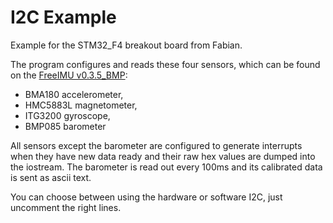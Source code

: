 I2C Example
===========

Example for the STM32_F4 breakout board from Fabian.

The program configures and reads these four sensors, which can be found on the
[FreeIMU v0.3.5_BMP][freeimu]:

- BMA180 accelerometer,
- HMC5883L magnetometer,
- ITG3200 gyroscope,
- BMP085 barometer

All sensors except the barometer are configured to generate interrupts when
they have new data ready and their raw hex values are dumped into the iostream.
The barometer is read out every 100ms and its calibrated data is sent as ascii text.

You can choose between using the hardware or software I2C, just uncomment the
right lines.


[freeimu]: http://www.varesano.net/projects/hardware/FreeIMU